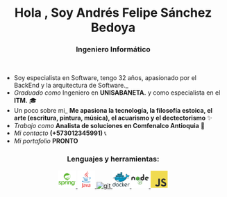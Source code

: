 <h1 align="center">Hola , Soy Andrés Felipe Sánchez Bedoya</h1>
<h3 align="center">Ingeniero Informático</h3>
<br/>

- Soy especialista en Software, tengo 32 años, apasionado por el BackEnd y la arquitectura de Software._ 
- _Graduado como_ Ingeniero en **UNISABANETA.** y como especialista en el **ITM.** 🎓
- Un poco sobre mi_ **Me apasiona la tecnología, la filosofía estoica, el arte (escritura, pintura, música), el acuarismo y el dectectorismo** ✨
- _Trabajo como_ **Analista de soluciones en Comfenalco Antioquia** 💼
- _Mi contacto_ **(+573012345991)** 📞
- _Mi portafolio_ **PRONTO**


<h3 align="center">Lenguajes y herramientas:</h3>
<p align="center"> 
<a href="https://spring.io/projects/spring-boot" target="_blank" rel="noreferrer"> <img src="https://raw.githubusercontent.com/devicons/devicon/refs/heads/master/icons/spring/spring-original-wordmark.svg" alt="spring boot" width="40" height="40"/> </a>
<a href="https://dev.java/" target="_blank" rel="noreferrer"> <img src="https://raw.githubusercontent.com/devicons/devicon/refs/heads/master/icons/java/java-original-wordmark.svg" alt="java" width="40" height="40"/> </a>
<a href="https://git-scm.com/" target="_blank" rel="noreferrer"> <img src="https://upload.wikimedia.org/wikipedia/commons/thumb/3/3f/Git_icon.svg/1200px-Git_icon.svg.png" alt="git" width="40" height="40"/> </a>
<a href="https://www.docker.com/get-started/" target="_blank" rel="noreferrer"> <img src="https://raw.githubusercontent.com/devicons/devicon/refs/heads/master/icons/docker/docker-original-wordmark.svg" alt="docker" width="40" height="40"/> </a>
<a href="https://nodejs.org" target="_blank" rel="noreferrer"> <img src="https://raw.githubusercontent.com/devicons/devicon/master/icons/nodejs/nodejs-original-wordmark.svg" alt ="nodejs" width="40" height="40"/> </a> 
<a href="https://developer.mozilla.org/en-US/docs/Web/JavaScript" target= "_blank" rel="noreferrer"> <img src="https://raw.githubusercontent.com/devicons/devicon/master/icons/javascript/javascript-original.svg" alt="javascript" width="40" altura="40"/> </a>
</p>

